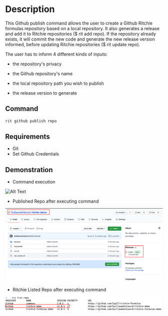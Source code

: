 <!-- markdownlint-disable-file MD013 -->
<!-- markdownlint-disable-file MD033 -->
# Description

This Github publish command allows the user to create a Github Ritchie formulas repository based on a local repository.
It also generates a release and add it to Ritchie repositories ($ rit add repo).
If the repository already exists, it will commit the new code and generate the new release version informed, before updating Ritchie repositories ($ rit update repo).

The user has to inform 4 different kinds of inputs:

- the repository's privacy

- the Github repository's name

- the local repository path you wish to publish

- the release version to generate

## Command

```bash
rit github publish repo
```

## Requirements

- Git
- Set Github Credentials

## Demonstration

- Command execution

![Alt Text](https://media.giphy.com/media/KAqByBf4loMxXbv3NY/giphy.gif)

- Published Repo after executing command

<img class="special-img-class" src="https://github.com/ZupIT/ritchie-formulas/raw/master/github/publish/repo/docs/img/repo-published-on-github.png" />

- Ritchie Listed Repo after executing command

<img class="special-img-class" src="https://github.com/ZupIT/ritchie-formulas/raw/master/github/publish/repo/docs/img/rit-list-repo.png" />
